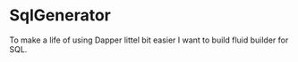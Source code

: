 # SqlGenerator
To make a life of using Dapper littel bit easier I want to build fluid builder for SQL.
